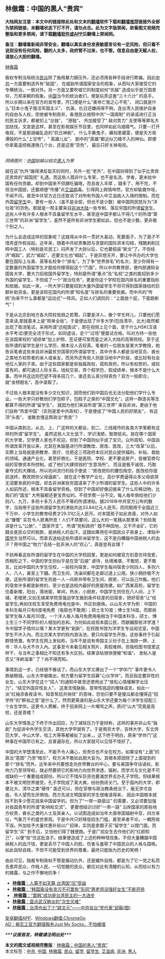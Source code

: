  <h2>林傲霜：中国的黑人“贵宾”</h2> <p class="notice"><b>大陆网友注意：本文中的链接除此处和文末的<a href="https://github.com/bannedbook/fanqiang" >翻墙</a>软件下载和<a href="https://github.com/killgcd/justmysocks/blob/master/README.md">翻墙推荐</a>链接外全部为禁网链接，未翻墙状态下打不开，请勿点击。此为文字版禁闻，欲看图文视频完整版和更多禁闻，请下载<a href="https://github.com/bannedbook/fanqiang">翻墙软件或APP</a>后翻墙上禁闻网。</p><p>备注：翻墙看新闻非常安全，翻墙以真实身份发表敏感言论有一定风险，但只看不说则没有任何风险，翻的人太多，政府管不过来，也不管。信息自由是天赋人权，请放心大胆的翻墙。</b></p>  <div class="entry"> <p><a href="https://www.bannedbook.org/bnews/tag/%e6%9e%97%e5%82%b2%e9%9c%9c/" class="st_tag internal_tag" rel="tag" title="标签 林傲霜 下的日志">林傲霜</a></p> <p>极权专制当局统治<a href="https://www.bannedbook.org/bnews/tag/%E6%B0%91%E4%BC%97/" class="st_tag internal_tag" rel="tag" title="标签 民众 下的日志">民众</a>除了施用暴力鎮压外，还必须用各种手段进行欺骗。因此<a href="https://www.bannedbook.org/bnews/tag/%e4%b8%ad%e5%85%b1/" class="st_tag internal_tag" rel="tag" title="标签 中共 下的日志">中共</a>一方面要制造外有“敌国”， 在威胁所谓国家安全的假象，从而叫大家接受它的专横统治，一致对外。另一方面又要吹嘘它的制度如何“优越” 造成似乎是万国景仰，万邦来朝的假象。<span class='wp_keywordlink_affiliate'><a href="https://www.bannedbook.org/" title="中国" target="_blank">中国</a></span>当今的统治者们，便是玩弄这套“三十六计” 的高手。所以长期以来在官方的宣传里，开囗便是什么“美帝亡我之心不死”， 闭口就是什么“日本小鬼子復活军国主义”， 仇美、仇日还嫌闹得不夠，连台湾人民维护自身的自由与人权，拒绝被专制吞并，香港民众按照中共“一国兩制” 的承诺进行正当的民主诉求，都被扣上“台独”， “港独”， 外加接受了“ 敌对势力” 支使等等罪名大加挞伐。文宣是这样，甚至在影視娱乐节目里，也同样如此乌烟瘴气。只要－打开电视，不是那胡编乱造的“抗日神剧”， 什么手撕鬼子，褲裆里藏雷，便是天方夜谭般的什么“上甘岺”，“ 英雄儿女”， 剧中的“英雄”都近似刀槍不入的神仙。即便你拿着遥控板連換几个台，还是这类“货色”， 最后只好关掉电视。</p> <p><br /> <em>网络图片：<a href="https://www.bannedbook.org/bnews/tag/%E4%B8%AD%E5%9B%BD/" class="st_tag internal_tag" rel="tag" title="标签 中国 下的日志">中国</a>姑娘以结交<a href="https://www.bannedbook.org/bnews/tag/%e9%bb%91%e4%ba%ba/" class="st_tag internal_tag" rel="tag" title="标签 黑人 下的日志">黑人</a>为荣</em></p>  <p>就在这“仇外”煽得沸反盈天的同时，另外一批“老外”，在中国则得到了似乎比贵宾还贵宾的“超国民” 礼遇。而这些人既非什么专家，也不是名流、学者，更未给中国有任何贡献。却到中国来不但蹭吃骗喝，而且收入丰厚 ，錢多了，用不完，不但泡中国妞，还要顺便“传播”点<a href="https://www.bannedbook.org/bnews/tag/%e8%89%be%e6%bb%8b%e7%97%85/" class="st_tag internal_tag" rel="tag" title="标签 艾滋病 下的日志">艾滋病</a>毒。引得网上舆情哗然，官方却裝聋作哑，不闻不问。甚至中共官方近日还取消了对所有外国人中艾滋病人入境的限制。而在外国<a href="https://www.bannedbook.org/bnews/tag/%e7%95%99%e5%ad%a6%e7%94%9f/" class="st_tag internal_tag" rel="tag" title="标签 留学生 下的日志">留学生</a>中，更有一些人（虽不是全部，但也不是少数）被中国网民怒斥为“洋垃圾”的货色。那就是一帮主要来自<a href="https://www.bannedbook.org/bnews/tag/%e9%9d%9e%e6%b4%b2/" class="st_tag internal_tag" rel="tag" title="标签 非洲 下的日志">非洲</a><span class='wp_keywordlink_affiliate'><a href="https://www.bannedbook.org/" title="大陆" target="_blank">大陆</a></span>一些专制、落后穷国的所谓<a href="https://www.bannedbook.org/bnews/tag/%E7%95%99%E5%AD%A6/" class="st_tag internal_tag" rel="tag" title="标签 留学 下的日志">留学</a>生。这些人中有许多人根本不具备留学生水平，甚至连中国字都认不得几个的所谓“第三世界”的非洲“留学生”。虽然不是所有非洲学生都如此，但也不是少数，更非极个别之人。</p> <p>为什么会造成这样的现象呢？这就得从中共一贯好大喜动，死要面子，为了面子不惜弄虚作假说起。近年来，随着中共权贵集团与贪婪的国际资本勾结，残酷剥削压榨中国工人（特别是农民工）闷声发了大财以后，它也要假装“斯文”了。不但经济“崛起”，武力“崛起”，还要文化也“崛起”。于是异想天开，要让中共办的大学也要在国际上与美、英等名校争个“排名”。为了争“世界排名”的名次，至少你得有一定数量的外国留学生才能给你撑得起这个“门面”。所以中共教育部，便内部通知全国各大学，要大力招收国外留学生，特别是所谓“重点”及“名校”之类的能招到多少外国的留学生，不但成了一个“政治任务”，更是你这个学校在国内排名的重要指标和依据。如此一来，－所大学只要能招到大量外国留学生不但可得到国家拨给的巨额补助资金。更是该校在国内的所谓“知名度”与排名的重要依据。而中共的“传统”向来干什么事都是“运动式”一阵风。正如人们调侃的：“上面放个屁，下面跑断气”！</p> <p>于是从北京到地方各大院校皆趋之若鹜。只要是洋人，像个学生样儿，只要他们愿意来读,那就基本上是“照单全收”。于是便出现了许多大学(包括清华、北大)竟然都出现了取消笔试，采用所谓“远程面试”，即在视频上见个面，至于什么HSK(汉语水平考试)更完全流于形式，如同虚设，走个“过场”便面试合格。叫对方持一张他在该国某校的“成绩单”加上护照、签证便可堂而皇之进入大陆的高等院校。至于这些所谓的留学生是什么学历，根本没人去较真。笔者的－位朋友是某大学教授，她告诉笔者这些来自非洲最贫穷国家的所谓留学生，其中许多人都是当地官员、酋长之类地方权势者的亲人或亲友，而另外还有些人则是当地中产阶级，或比较有社会地位人家的子弟。由于这些国家都是些独裁政权，腐败政府。所以有权势的，或较富有的，都可通过人际关系，钱权交易，弄个假学历，假成绩单，根本不是什么大事。而中共这边则巴望不得多招几个，谁还去认真分辩真伪？双方一拍即合，就“金榜题名”，高中录取了。</p>  <p>不过些人根本就没有多少文化知识，因而他们到中国后也无法分配他们学什么专业。一些大学只好教他们学包粽子，包餃子之类的“中国文化”。这样一群连劣等生都算不得的所谓“留学生”， 就因为他们来自所谓“第三世界” 来自非洲，更由于他们自称“热爱中国”（实则是爱中共政权），于是便成了“中国人民的好朋友”， 有这顶“头銜”， 谁敢怠慢这帮政治“贵宾”？</p> <p>中国从南到北，从北、上、广这样的大都会，到二、三线城市的各类大学里都有这样的所谓“留学生”。 虽然这些人文化低下，学识浅陋，智商低劣。放在哪个国家的大学里，交学费人家也不欢迎。但到了中国则似乎成了宝贝。众所周知，中国自所谓改革开放以来，尤其在朱鎔基进行所谓教改、房改、医改，三大“改革”以后，实際上当局就是把教育、医疗、住房这三项政府本应对民众提供福利、补贴、救助的领域。通通产业化，甚至奸商化。于是医院、学校、更不要说房产，皆被官商勾结的官僚资本所控制。成了他们大肆捞钱的“生意场所”。 而且是极不诚信，巧取豪夺式的大赚钱。所以坊间流行的段子便说：“房改把你的腰包掏空，医改给你提前送终，教改把你父母逼疯”。 就在这个教学产业化，高价学费逼得众多父母欲哭无泪要发疯的中国，却去非洲某些穷国请来了不少所谓的留学生。这些人中的许多人如前所述，根本不具备留学资格。但到了中国却好像迎接来了什么珍稀动物，比我们的“国宝” 大熊猫都还更宝贵似的。不但学费一分不交。每人毎年倒给他们少则八、九万，多则十多万人民币不等的所谓津贴。据2018年中共官方公布的数字，当局用于这些所谓留学生的津贴共达33.84亿元人民币。而同期用于全国近三千万中、小学生的教育经费才29.31亿元人民帀。对本国孩子如此吝啬，对外人如此“慷慨” 实在令人匪夷所思！人们不禁要问，这么大的一笔銭从那里来？别给我讲是什么“公款”，“ 国家开支”。 所谓“党和政府” 既不种田地，又不开金矿。它的錢全是民众交的税款，是纳税人的血汗。这銭如果用在中国民众子弟身上，津贴中<span class='wp_keywordlink'><a href="https://www.bannedbook.org/forum24/" title="国学传统文化禁书" target="_blank">国学</a></span>生当然可以。而拿去送绐这些所谓非洲留学生，这不是白糟蹋中国纳税人的血汗？用中国之“物力”去结一批非洲人的“欢心”，真是豈有此理？</p> <p>不妨再看这些所谓的留学生在中国的大学校园里，更是如何被官方刻意优待宠爱，而相形之下，中国的学生则似乎是在受“后娘” 虐待，处境难堪，不敢怒，更不敢言。比如中国的大学生住校，－般校内宿舍，中囯学生每间宿舍少则四人，多则六人，八人，甚至上下舖。而卫生间，洗澡间都在走廊过道上公用。狭小拥挤极不方便。这些所谓的留学生则是一人－间房并带有卫生间，厨房，可以自己作飯。他们的宿舍许多都是新修的，至少也是选校内最好的房屋改建。如广西某高校，留学生住着新楼，阳台，落地窗，单间，热水，小厨房，中国学生则住在八人间，上下铺，老楼房;又如无锡某学院竞强迫学生搬到条件较差的旧宿舍，把好宿舍“让”给留学生;再如住校生享受免费用电也是中、外区别悬殊。以山东大学为例：中国的本科生每月只有6度电免费（电扇也不敢用）；硕士生10度；博士生14度。而那些留学生每人毎月30度。一个洋人毎人每月免费用电相当于中国本科生，硕士、博士生三个不同学阶的人相加的总和。为何如此歧视本国公民，而献媚那些洋学渣？令中国学子情何以堪？某大学更有“創新”，在校图书馆为洋学生专设阅览室，中国学生不许入內。而北京某大学的校内游泳池，更只向留学生开放。这些事终于引起群情愤激。有学生在网上发帖称，当年不是说有帝国主义份子在上海掛一牌，上书：华人与犬不许入內。这事至今未看见相关照片，真假难辨。但我校图书馆里这样干，与当年之事相比不知还有多大区别。结果该帖很快便被“和谐”。 发帖人是否又“寻衅滋事” 了？尚不得而知。</p>  <p>事情到这一步，已经很不像话了。而山东大学又爆出了一个“学伴门” 事件更令人跌破眼镜。山东大学被揭出，校方要为留学生招募“心仪学伴”。而且指定要异性的女生。山东大学在这个“招人”的通知中甚至还使用出了“放松心情缓解学业压力”，“结交外国异性友人”， 这类含情脉脉，意带性挑逗的暧昧语言。如此一派“红袖添香夜读书，知音鸳侣共徜徉” 的意味，恐怕只要不是傻瓜都会懂得这“招学伴”的“醉翁之意”是什么了。然而更离谱的是山东大学还要为每个洋学生招配三个女生学伴。这更令人费解，终于招来网上一片嘲骂之声。质问“山大”究竟是高校，还是青楼？</p> <p>山东大学情急之下终于作出回应，为了減轻压力于是辩称，这样的事并非山东“独創” 为促进中外学生交流，其他大学早就有了。于是南京大学，吉林大学，东北师范大学，中山大学，哈工大等等都被扯了出来，。这下终于明白，原来“学伴门”这种事在中国早已有之，且普遍存在。所以大家就可以见怪不怪好了。</p> <p>中国的大学墮落至此，不能不令人痛心，但责任也不全在校方。如果没有“上面”的政治“意图” 乃至“暗示”，校方决不敢如此胆大妄为。其根本原因除了上面提到的那个“排名”而外，近年来中共要想走向世界舞台的中心，要与美国争夺话语权，影响力乃至领导权，就必然要把它的影响力向世界渗透，辐射。而学朮与文化是不可或缺的一个重要组成部份。所以它不惜斥巨资也要滿世界去办孔子学院。但结果根本不被文明世界接受，孔子学院成了臭大粪，纷纷倒闭关门。至于国內的大学，即便北大，清华之类“硬件” 虽还可以，但在官僚与政治教条统治下，毫无学朮自由，令人望而生厌惧怕。西方先进文明国家的学生很难请得来。 因此中国根本就找不到多少愿花钱来中国留学的。但为了“一带一路倡议” 的需要，又必须要加强对各国青年的所谓“影响和交流”。 更要想结识讨好“一带一路” 沿岸国家的那些地方权贵，酋长之类的人士及其亲人。以试图造成如当年大唐帝国辐射中亚，四方来仪，气象万千的盛世景观。于是中共只好降低招生门槛，甚至来者不论，一概照收不误。外加给予大量优惠补贴以广招徠，实则是拿銀子买“留学生” 以撑门面。而留学生“买” 到手后，又怕他们得了銭便跑。于是广招女生去作他们的“红颜知己”，以便“拴”住这批浪子。结果便造成了上述的种种怪现象。不但大量糟蹋中国纳税人的血汗钱，更是丢尽了中国人的脸，伤害与羞辱了中国民众的人格与国格。如此自轻自贱，不但不可能受到世界的尊重，最终只能贻为历史的笑柄！</p>  <p>由此可见，独裁专制政权不管是煽动仇外，还是媚外自贱，都是为了它一党之私而去愚弄民众，作贱人民，一切觉醒的民众，都应对此有清醒的认知，从而给以有力的揭露，与之作不懈地抗争！</p> <ul class='op-related-articles' title='相关阅读'> <li><a href='https://www.bannedbook.org/bnews/baitai/20200629/1352209.html' target='_blank'><b>林傲霜</b>：人算不如天算 台湾因“压”受益</a></li> <li><a href='https://www.bannedbook.org/bnews/comments/20200616/1345505.html' target='_blank'><b>林傲霜</b>：“韩国瑜没有贪污不可罢免”形同“男老师没强奸女生”不能开除</a></li> <li><a href='https://www.bannedbook.org/bnews/baitai/20200613/1344044.html' target='_blank'>&#160;<b>林傲霜</b>：“罢韩”成功是台湾民主的一大进步</a></li> <li><a href='https://www.bannedbook.org/bnews/baitai/20200604/1339363.html' target='_blank'><b>林傲霜</b>：盘点武汉肺炎的“次生灾难”</a></li> <li><a href='https://www.bannedbook.org/bnews/comments/20200602/1338183.html' target='_blank'><b>林傲霜</b>：台湾也出了个“姚文元”——中共驻台“党代表”邱毅(图)</a></li> </ul> <div class="texttj"> <a href="https://github.com/bannedbook/fanqiang/wiki/%E7%A6%81%E9%97%BB%E7%BD%91%E5%AE%89%E5%8D%93%E7%BF%BB%E5%A2%99%E6%96%B0%E9%97%BBAPP" target="_blank">安卓翻墙APP</a>、<a href="https://github.com/bannedbook/fanqiang/wiki/Chrome%E4%B8%80%E9%94%AE%E7%BF%BB%E5%A2%99%E5%8C%85" target="_blank">Windows翻墙:ChromeGo</a><br/> <a href="https://github.com/killgcd/justmysocks/blob/master/README.md" target="_blank">AD：搬瓦工官方翻墙服务Just My Socks，不怕被墙</a> </div><p><em><strong>***议报首发，转载请注明出处***</strong></em></p><a name='sharetosocial'></a>         <div><b>本文的图文或视频完整版</b>：<a href='https://www.bannedbook.org/bnews/cbnews/20200702/1354389.html'>林傲霜：中国的黑人“贵宾”</a></div>  </div><!--END ENTRY--> <div class="postfooter"> <div>本文标签：<a href="https://www.bannedbook.org/bnews/tag/%e4%b8%ad%e5%85%b1/" rel="tag">中共</a>, <a href="https://www.bannedbook.org/bnews/tag/%E4%B8%AD%E5%9B%BD/" rel="tag">中国</a>, <a href="https://www.bannedbook.org/bnews/tag/%e6%9e%97%e5%82%b2%e9%9c%9c/" rel="tag">林傲霜</a>, <a href="https://www.bannedbook.org/bnews/tag/%E6%B0%91%E4%BC%97/" rel="tag">民众</a>, <a href="https://www.bannedbook.org/bnews/tag/%E7%95%99%E5%AD%A6/" rel="tag">留学</a>, <a href="https://www.bannedbook.org/bnews/tag/%e7%95%99%e5%ad%a6%e7%94%9f/" rel="tag">留学生</a>, <a href="https://www.bannedbook.org/bnews/tag/%e8%89%be%e6%bb%8b%e7%97%85/" rel="tag">艾滋病</a>, <a href="https://www.bannedbook.org/bnews/tag/%e9%9d%9e%e6%b4%b2/" rel="tag">非洲</a>, <a href="https://www.bannedbook.org/bnews/tag/%e9%bb%91%e4%ba%ba/" rel="tag">黑人</a></div>  </div><!--END POSTFOOTER--> 